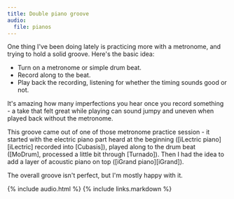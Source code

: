 ```yaml
---
title: Double piano groove
audio:
  file: pianos
---
```

One thing I've been doing lately is practicing more with a metronome, and trying to hold a solid groove. Here's the basic idea:

* Turn on a metronome or simple drum beat.
* Record along to the beat.
* Play back the recording, listening for whether the timing sounds good or not.

It's amazing how many imperfections you hear once you record something - a take that felt great while playing can sound jumpy and uneven when played back without the metronome.

This groove came out of one of those metronome practice session - it started with the electric piano part heard at the beginning ([iLectric piano][iLectric] recorded into [Cubasis]), played along to the drum beat ([MoDrum], processed a little bit through [Turnado]). Then I had the idea to add a layer of acoustic piano on top ([iGrand piano][iGrand]).

The overall groove isn't perfect, but I'm mostly happy with it.


{% include audio.html %}
{% include links.markdown %}
